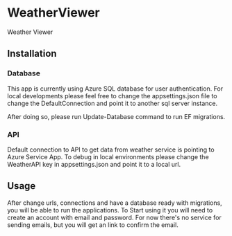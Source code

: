 # WeatherViewer
Weather Viewer

## Installation

### Database
This app is currently using Azure SQL database for user authentication. For local developments please feel free to change the appsettings.json file to change the DefaultConnection 
and point it to another sql server instance.

After doing so, please run Update-Database command to run EF migrations.

### API
Default connection to API to get data from weather service is pointing to Azure Service App. To debug in local environments please change the WeatherAPI key in appsettings.json and
point it to a local url.

## Usage
After change urls, connections and have a database ready with migrations, you will be able to run the applications. To Start using it you will need to create an account
with email and password. For now there's no service for sending emails, but you will get an link to confirm the email.
